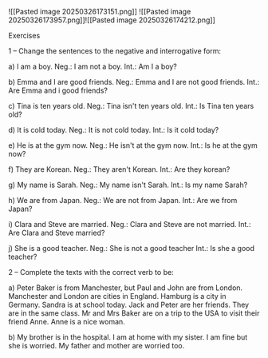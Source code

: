![[Pasted image 20250326173151.png]]
![[Pasted image 20250326173957.png]]![[Pasted image 20250326174212.png]]

Exercises

1 – Change the sentences to the negative and interrogative form:

a) I am a boy. Neg.: I am not a boy. Int.: Am I a boy?

b) Emma and I are good friends.
Neg.: Emma and I are not good friends.
Int.: Are Emma and i good friends?

c) Tina is ten years old.
Neg.: Tina isn't ten years old.
 Int.:  Is Tina ten years old?
 
d) It is cold today. 
Neg.: It is not cold today.
Int.: Is it cold today?

e) He is at the gym now.
Neg.:  He isn't at the gym now.
Int.: Is he at the gym now?

f) They are Korean.
Neg.: They aren't Korean.
Int.:  Are they korean?

g) My name is Sarah. 
Neg.: My name isn't Sarah.
Int.: Is my name Sarah?

h) We are from Japan.
Neg.: We are not from Japan.
Int.: Are we from Japan?

i) Clara and Steve are married.
Neg.: Clara and Steve are not married.
Int.:  Are Clara and Steve married?

 j) She is a good teacher.
Neg.:  She is not a good teacher
Int.: Is she a good teacher?

 2 – Complete the texts with the correct verb to be: 
 
 a) Peter Baker is from Manchester, but Paul and John are from London. Manchester and London are cities in England. Hamburg is a city in Germany. Sandra is at school today. Jack and Peter are her friends. They are in the same class. Mr and Mrs Baker are on a trip to the USA to visit their friend Anne. Anne is a nice woman. 
 
 b) My brother is in the hospital. I am at home with my sister. I am fine but she is worried. My father and mother are worried too.